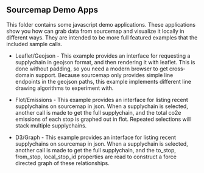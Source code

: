 ## Sourcemap Demo Apps
This folder contains some javascript demo applications. These applications show you how can grab data from sourcemap and visualize it locally in different ways. They are intended to be more full featured examples that the included sample calls.

* Leaflet/Geojson - This example provides an interface for requesting a supplychain in geojson format, and then rendering it with leaflet. This is done without padding, so you need a modern browser to get cross-domain support. Because sourcemap only provides simple line endpoints in the geojson paths, this example implements different line drawing algorithms to experiment with.

* Flot/Emissions - This example provides an interface for listing recent supplychains on sourcemap in json. When a supplychain is selected, another call is made to get the full supplychain, and the total co2e emissions of each stop is graphed out in flot. Repeated selections will stack multiple supplychains.

* D3/Graph - This example provides an interface for listing recent supplychains on sourcemap in json. When a supplychain is selected, another call is made to get the full supplychain, and the to_stop, from_stop, local_stop_id properties are read to construct a force directed graph of these relationships.